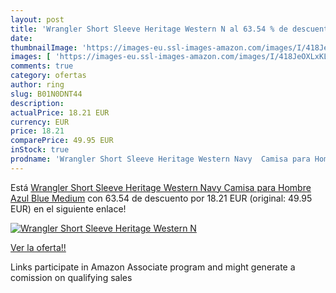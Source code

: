 ```yaml
---
layout: post
title: 'Wrangler Short Sleeve Heritage Western N al 63.54 % de descuento'
date: 
thumbnailImage: 'https://images-eu.ssl-images-amazon.com/images/I/418JeOXLxKL._SL200_.jpg'
images: [ 'https://images-eu.ssl-images-amazon.com/images/I/418JeOXLxKL._SL200_.jpg' ]
comments: true
category: ofertas
author: ring
slug: B01N0DNT44
description:
actualPrice: 18.21 EUR
currency: EUR
price: 18.21
comparePrice: 49.95 EUR
inStock: true
prodname: 'Wrangler Short Sleeve Heritage Western Navy  Camisa para Hombre  Azul  Blue  Medium'
---
```


Está [Wrangler Short Sleeve Heritage Western Navy  Camisa para Hombre  Azul  Blue  Medium](https://www.amazon.es/dp/B01N0DNT44/?tag=tolees-21) con 63.54 de descuento por 18.21 EUR (original: 49.95 EUR) en el siguiente enlace!

[![Wrangler Short Sleeve Heritage Western N](https://images-eu.ssl-images-amazon.com/images/I/418JeOXLxKL._SL200_.jpg)](https://www.amazon.es/dp/B01N0DNT44/?tag=tolees-21)

[Ver la oferta!!](https://www.amazon.es/dp/B01N0DNT44/?tag=tolees-21)

Links participate in Amazon Associate program and might generate a comission on qualifying sales


